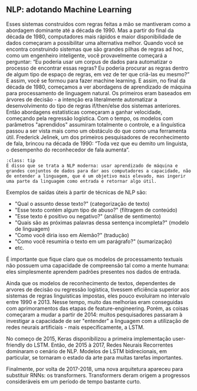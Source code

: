 ## NLP: adotando Machine Learning

Esses sistemas construídos com regras feitas a mão se mantiveram como a abordagem dominante até a década de 1990. Mas a partir do final da década de 1980, computadores mais rápidos e maior disponibilidade de dados começaram a possibilitar uma alternativa melhor. Quando você se encontra construindo sistemas que são grandes pilhas de regras ad hoc, como um engenheiro inteligente, você provavelmente começará a perguntar: “Eu poderia usar um corpus de dados para automatizar o processo de encontrar essas regras? Eu poderia procurar as regras dentro de algum tipo de espaço de regras, em vez de ter que criá-las eu mesmo?” E assim, você se formou para fazer machine learning. E assim, no final da década de 1980, começamos a ver abordagens de aprendizado de máquina para processamento de linguagem natural. Os primeiros eram baseados em árvores de decisão - a intenção era literalmente automatizar a desenvolvimento do tipo de regras if/then/else dos sistemas anteriores. Então abordagens estatísticas começaram a ganhar velocidade, começando pela regressão logística. Com o tempo, os modelos com parâmetros "aprendidos" assumiram totalmente o controle, e a linguística passou a ser vista mais como um obstáculo do que como uma ferramenta útil. Frederick Jelinek, um dos primeiros pesquisadores de reconhecimento de fala, brincou na década de 1990: “Toda vez que eu demito um linguista, o desempenho do reconhecedor de fala aumenta”.

`````{admonition} NLP
:class: tip
É disso que se trata a NLP moderna: usar aprendizado de máquina e grandes conjuntos de dados para dar aos computadores a capacidade, não de entender a linguagem, que é um objetivo mais elevado, mas ingerir uma parte da linguagem como entrada e retornar algo útil.
`````

Exemplos de saídas úteis à partir de técnicas de NLP são:

* "Qual o assunto desse texto?" (categorização de texto)
* "Esse texto contém algum tipo de abuso?" (filtragem de conteúdo)
* "Esse texto é positivo ou negativo?" (análise de sentimento)
* "Quais são as próximas palavras dessa sentença incompleta?" (modelo de linguagem)
* "Como você diria isso em Alemão?" (tradução)
* "Como você resumiria o texto em um parágrafo?" (sumarização)
* etc.

É importante que fique claro que os modelos de processamento textuais não possuem uma capacidade de compreensão tal como a mente humana: eles simplesmente aprendem padrões presentes nos dados de entrada. 

Ainda que os modelos de reconhecimento de textos, dependentes de arvores de decisão ou regressão logística, tivessem eficiência superior aos sistemas de regras linguísticas impostas, eles pouco evoluíram no intervalo entre 1990 e 2013. Nesse tempo, muito das melhorias eram conseguidas com aprimoramentos das etapas de feature-engineering. Porém, as coisas começaram a mudar a partir de 2014: muitos pesquisadores passaram à investigar a capacidade de ser "entender" a linguagem com a utilização de redes neurais artificiais - mais especificamente, a LSTM.

No começo de 2015, Keras disponibilizou a primeira implementação user-friendly do LSTM. Então, de 2015 à 2017, Redes Neurais Recorrentes dominaram o cenário de NLP. Modelos de LSTM bidirecionais, em particular, se tornaram o estado da arte para muitas tarefas importantes.

Finalmente, por volta de 2017-2018, uma nova arquitetura apareceu para substituir RNNs: os transformers. Transformers deram origem a progressos consideráveis em um período de tempo bastante curto. 
